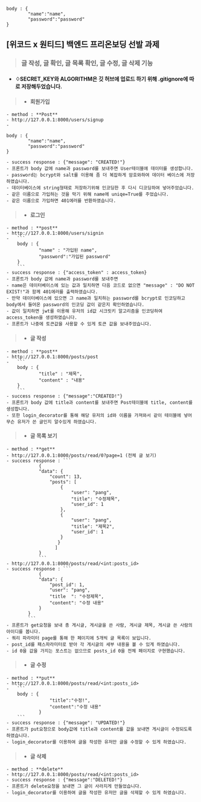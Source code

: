 ```
body : {
        "name":"name",
        "password":"password"
}
```
## [위코드 x 원티드] 백엔드 프리온보딩 선발 과제
>### 글 작성, 글 확인, 글 목록 확인, 글 수정, 글 삭제 기능
- #### ♢SECRET_KEY와 ALGORITHM은 깃 허브에 업로드 하기 위해 .gitignore에 따로 저장해두었습니다.

>- #### 회원가입
    - method : **Post**
    - http://127.0.0.1:8000/users/signup
    -   
```
body : {
        "name":"name",
        "password":"password"
}
```
    - success response : {"message": "CREATED!"}
    - 프론트가 body 값에 name과 password를 보내주면 User테이블에 데이터를 생성합니다.
    - password는 bcrypt와 salt를 이용해 좀 더 복잡하게 암호와하여 데이터 베이스에 저장하였습니다.
    - 데이터베이스에 string형태로 저장하기위해 인코딩한 후 다시 디코딩하여 넣어주었습니다.
    - 같은 이름으로 가입하는 것을 막기 위해 name에 uniqe=True를 주었습니다.
    - 같은 이름으로 가입하면 401에러를 반환하였습니다.

>- #### 로그인
    - method : **post**
    - http://127.0.0.1:8000/users/signin
    -   ```
        body : {
                "name" : "가입된 name",
                "password":"가입된 password"
        }
        ```
    - success response : {"access_token" : access_token}
    - 프론트가 body 값에 name과 password를 보내주면
    - name은 데이터베이스에 있는 값과 일치하면 다음 코드로 없으면 "message" : "DO NOT EXIST!"과 함께 401에러를 출력하였습니다.
    - 만약 데이터베이스에 있으면 그 name과 일치하는 password를 bcrypt로 인코딩하고 body에서 들어온 password의 인코딩 값이 같은지 확인하였습니다.
    - 값이 일치하면 jwt를 이용해 유저의 id값 시크릿키 알고리즘을 인코딩하여 access_token을 생성하였습니다.
    - 프론트가 나중에 토큰값을 사용할 수 있게 토큰 값을 보내주었습니다.


>- #### 글 작성
    - method : **post**
    - http://127.0.0.1:8000/posts/post
    -   ```
        body : {
                "title" : "제목",
                "content" : "내용"
        }
        ```
    - success response : {"message":"CREATED!"}
    - 프론트가 body 값에 title과 content를 보내주면 Post테이블에 title, content를 생성합니다.
    - 또한 login_decorator를 통해 해당 유저의 id와 이름을 가져와서 같이 테이블에 넣어 무슨 유저가 쓴 글인지 알수있게 하였습니다.

>- #### 글 목록 보기
    - method : **get**
    - http://127.0.0.1:8000/posts/read/0?page=1 (전체 글 보기)
    - success response : ```
                {
                "data": {
                    "count": 13,
                    "posts": [
                        {
                            "user": "pang",
                            "title": "수정제목",
                            "user_id": 1
                        },
                        {
                            "user": "pang",
                            "title": "제목2",
                            "user_id": 1
                        }
                       }
                      ]
                }
                ```
    - http://127.0.0.1:8000/posts/read/<int:posts_id>
    - success response : ```
                {
                "data": {
                    "post_id": 1,
                    "user": "pang",
                    "title  ": "수정제목",
                    "content": "수정 내용"
                }
            }
            ```
    - 프론트가 get요청을 보내 총 게시글, 게시글을 쓴 사람, 게시글 제목, 게시글 쓴 사람의 아이디를 봅니다.
    - 쿼리 파라미터 page를 통해 한 페이지에 5개씩 글 목록이 보입니다.
    - post_id를 패스파라미터로 받아 각 게시글의 세부 내용을 볼 수 있게 하였습니다.
    - id 0을 값을 가지는 포스트는 없으므로 posts_id 0을 전체 페이지로 구현했습니다.

>- #### 글 수정
    - method : **put**
    - http://127.0.0.1:8000/posts/read/<int:posts_id>
    -   ```
        body : {
                    "title":"수정!",
                    "content":"수정 내용"
                }
        ```
    - success response : {"message": "UPDATED!"}
    - 프론트가 put요청으로 body값에 title과 content를 값을 보내면 게시글이 수정되도록 하였습니다.
    - login_decorator를 이용하여 글을 작성한 유저만 글을 수정할 수 있게 하였습니다.

>- #### 글 삭제
    - method : **delete**
    - http://127.0.0.1:8000/posts/read/<int:posts_id>
    - success response : {"message":"DELETED!"}
    - 프론트가 delete요청을 보내면 그 글이 사라지게 만들었습니다.
    - login_decorator를 이용하여 글을 작성한 유저만 글을 삭제할 수 있게 하였습니다.